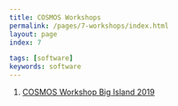 ```yaml
---
title: COSMOS Workshops
permalink: /pages/7-workshops/index.html
layout: page
index: 7

tags: [software]
keywords: software
---
```

1. [COSMOS Workshop Big Island 2019](https://docs.google.com/document/d/1pS3gdIF8-Se7S409UWTC5YCD9TZC0wImpFuKvgjzKtM/edit)
